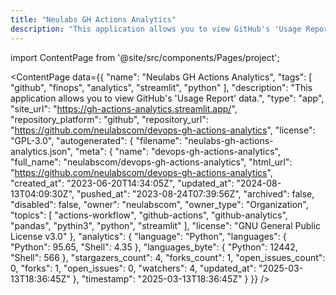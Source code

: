 ```yaml
---
title: "Neulabs GH Actions Analytics"
description: "This application allows you to view GitHub's 'Usage Report' data."
---
```

import ContentPage from '@site/src/components/Pages/project';

<ContentPage
    data={{
  "name": "Neulabs GH Actions Analytics",
  "tags": [
    "github",
    "finops",
    "analytics",
    "streamlit",
    "python"
  ],
  "description": "This application allows you to view GitHub's 'Usage Report' data.",
  "type": "app",
  "site_url": "https://gh-actions-analytics.streamlit.app/",
  "repository_platform": "github",
  "repository_url": "https://github.com/neulabscom/devops-gh-actions-analytics",
  "license": "GPL-3.0",
  "autogenerated": {
    "filename": "neulabs-gh-actions-analytics.json",
    "meta": {
      "name": "devops-gh-actions-analytics",
      "full_name": "neulabscom/devops-gh-actions-analytics",
      "html_url": "https://github.com/neulabscom/devops-gh-actions-analytics",
      "created_at": "2023-06-20T14:34:05Z",
      "updated_at": "2024-08-13T04:09:30Z",
      "pushed_at": "2023-08-24T07:39:56Z",
      "archived": false,
      "disabled": false,
      "owner": "neulabscom",
      "owner_type": "Organization",
      "topics": [
        "actions-workflow",
        "github-actions",
        "github-analytics",
        "pandas",
        "pythin3",
        "python",
        "streamlit"
      ],
      "license": "GNU General Public License v3.0"
    },
    "analytics": {
      "language": "Python",
      "languages": {
        "Python": 95.65,
        "Shell": 4.35
      },
      "languages_byte": {
        "Python": 12442,
        "Shell": 566
      },
      "stargazers_count": 4,
      "forks_count": 1,
      "open_issues_count": 0,
      "forks": 1,
      "open_issues": 0,
      "watchers": 4,
      "updated_at": "2025-03-13T18:36:45Z"
    },
    "timestamp": "2025-03-13T18:36:45Z"
  }
}}
/>
